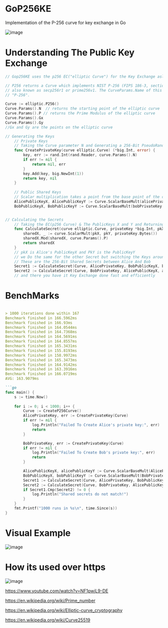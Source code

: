 # GoP256KE
Implementation of the P-256 curve for key exchange in Go


![image](https://github.com/YABOIpy/-GoP256/assets/110062350/5f1edbba-7cf0-4afa-9434-f8cb27a73dee)


# Understanding The Public Key Exchange 
```go
// Gop256KE uses the p256 EC("elliptic Curve") for the Key Exchange aslo known as ECDH("Elliptic Curve Diffie Hellman") 

// P256 returns a Curve which implements NIST P-256 (FIPS 186-3, section D.2.3),
// also known as secp256r1 or prime256v1. The CurveParams.Name of this Curve is
// "P-256".

Curve := elliptic.P256()
Curve.Params().N  // returns the starting point of the elliptic curve
Curve.Params().P // returns the Prime Modulus of the elliptic curve
Curve.Params().Gx 
Curve.Params().Gy
//Gx and Gy are the points on the elliptic curve

// Generating the Keys
	// Private Keys
	// Taking the Curve parameter N and Generating a 256-Bit PseudoRandom Key That is used as a Private Key 
	func CreatePrivateKey(curve elliptic.Curve) (*big.Int, error) {
		key, err := rand.Int(rand.Reader, curve.Params().N)
		if err != nil {
			return nil, err
		}
		key.Add(key, big.NewInt(1))
		return key, nil
	}
	
	// Public Shared Keys
	// Scalar multiplication takes a point from the base point of the curve("Curve.Params().N") and multiplying it by the Private Key
	AlicePublicKeyX, AlicePublicKeyY := Curve.ScalarBaseMult(alicePrivateKey.Bytes())
	BobPublicKeyX, BobPublicKeyY := Curve.ScalarBaseMult(bobPrivateKey.Bytes())


// Calculating the Secrets
	// Taking the EC(p256 Curve) & The PublicKeys X and Y and Returning The Shared X Secret of the keys
	func CalculateSecret(curve elliptic.Curve, privateKey *big.Int, pkX, pkY *big.Int) *big.Int {
		sharedX, _ := curve.ScalarMult(pkX, pkY, privateKey.Bytes())
		sharedX.Mod(sharedX, curve.Params().P)
		return sharedX
	}
	// pkX is Alice's PublicKeyX and PkY is the PublicKeyY
	// we Do the same for the other Secret but switching the Keys around and using Bobs Private Key
	// These are the 256-Bit Shared Secrets between Alice And Bob
	Secret1 := CalculateSecret(Curve, AlicePrivateKey, BobPublicKeyX, bobPublicKeyY)
	Secret2 := CalculateSecret(Curve, BobPrivateKey, AlicePublicKeyX, alicePublicKeyY)
	// and there you have it Key Exchange done fast and efficiently

```

# BenchMarks
```md

> 1000 iterations done within 167
Benchmark finished in 166.5962ms
Benchmark finished in 166.93ms
Benchmark finished in 164.0544ms
Benchmark finished in 164.7368ms
Benchmark finished in 164.5691ms
Benchmark finished in 164.8557ms
Benchmark finished in 165.3431ms
Benchmark finished in 155.8193ms
Benchmark finished in 158.9972ms
Benchmark finished in 165.3473ms
Benchmark finished in 164.9142ms
Benchmark finished in 163.3916ms
Benchmark finished in 166.0719ms
AVG: 163.9079ms

```go
func main() {
	s := time.Now()
	
	for i := 0; i < 1000; i++ {
		Curve := CreateP256Curve()
		AlicePrivateKey, err := CreatePrivateKey(Curve)
		if err != nil {
			log.Println("Failed To Create Alice's private key:", err)
			return
		}

		BobPrivateKey, err := CreatePrivateKey(Curve)
		if err != nil {
			log.Println("Failed To Create Bob's private key:", err)
			return
		}

		AlicePublicKeyX, alicePublicKeyY := Curve.ScalarBaseMult(AlicePrivateKey.Bytes())
		BobPublicKeyX, bobPublicKeyY := Curve.ScalarBaseMult(BobPrivateKey.Bytes())
		Secret1 := CalculateSecret(Curve, AlicePrivateKey, BobPublicKeyX, bobPublicKeyY)
		Secret2 := CalculateSecret(Curve, BobPrivateKey, AlicePublicKeyX, alicePublicKeyY)
		if Secret1.Cmp(Secret2) != 0 {
			log.Println("Shared secrets do not match!")
		}
	}
	fmt.Printf("1000 runs in %s\n", time.Since(s))
}


```
# Visual Example
![image](https://github.com/YABOIpy/GoP256KE/assets/110062350/319fcaba-1349-4b3b-9af5-647b72aec0f1)

# How its used over https
![image](https://github.com/YABOIpy/GoP256KE/assets/110062350/bc0ad27e-d558-4fdb-8cd3-b58ca47b8fdc)




https://www.youtube.com/watch?v=NF1pwjL9-DE

https://en.wikipedia.org/wiki/Prime_number

https://en.wikipedia.org/wiki/Elliptic-curve_cryptography

https://en.wikipedia.org/wiki/Curve25519

